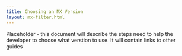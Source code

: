 ```yaml
---
title: Choosing an MX Version
layout: mx-filter.html
---
```


Placeholder - this document will describe the steps need to help the developer to choose what verstion to use. It will contain links to other guides

